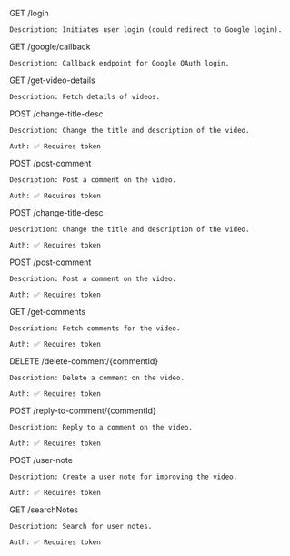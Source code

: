 GET /login

    Description: Initiates user login (could redirect to Google login).


GET /google/callback

    Description: Callback endpoint for Google OAuth login.


GET /get-video-details

    Description: Fetch details of videos.

POST /change-title-desc

    Description: Change the title and description of the video.

    Auth: ✅ Requires token

POST /post-comment

    Description: Post a comment on the video.

    Auth: ✅ Requires token

POST /change-title-desc

    Description: Change the title and description of the video.

    Auth: ✅ Requires token

POST /post-comment

    Description: Post a comment on the video.

    Auth: ✅ Requires token

GET /get-comments

    Description: Fetch comments for the video.

    Auth: ✅ Requires token

DELETE /delete-comment/{commentId}

    Description: Delete a comment on the video.

    Auth: ✅ Requires token

POST /reply-to-comment/{commentId}

    Description: Reply to a comment on the video.

    Auth: ✅ Requires token

POST /user-note

    Description: Create a user note for improving the video.

    Auth: ✅ Requires token

GET /searchNotes

    Description: Search for user notes.         

    Auth: ✅ Requires token